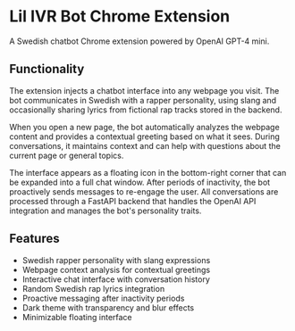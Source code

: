 # Lil IVR Bot Chrome Extension

A Swedish chatbot Chrome extension powered by OpenAI GPT-4 mini.

## Functionality

The extension injects a chatbot interface into any webpage you visit. The bot communicates in Swedish with a rapper personality, using slang and occasionally sharing lyrics from fictional rap tracks stored in the backend.

When you open a new page, the bot automatically analyzes the webpage content and provides a contextual greeting based on what it sees. During conversations, it maintains context and can help with questions about the current page or general topics.

The interface appears as a floating icon in the bottom-right corner that can be expanded into a full chat window. After periods of inactivity, the bot proactively sends messages to re-engage the user. All conversations are processed through a FastAPI backend that handles the OpenAI API integration and manages the bot's personality traits.

## Features

- Swedish rapper personality with slang expressions
- Webpage context analysis for contextual greetings
- Interactive chat interface with conversation history
- Random Swedish rap lyrics integration
- Proactive messaging after inactivity periods
- Dark theme with transparency and blur effects
- Minimizable floating interface
